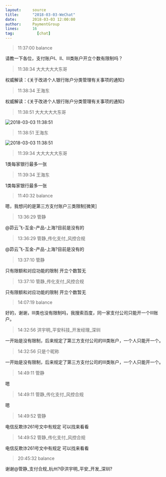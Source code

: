 ```yaml
---
layout:     source 
title:      "2018-03-03-WeChat"
date:       2018-03-03 12:00:00
author:     PaymentGroup
lines:      16 
tag:		  [chat]
---
```

> 11:37:00  balance  
   
请教一下各位，支付账户I、II、III类账户开立个数有限制吗？  
   
> 11:38:34  大大大大大东哥  
   
权威解读：《关于改进个人银行账户分类管理有关事项的通知》  
   
> 11:38:34  王海东  
   
权威解读：《关于改进个人银行账户分类管理有关事项的通知》  
   
> 11:38:51  大大大大大东哥  
   
![2018-03-03 11:38:51](http://static.cocolian.org/img/20180303_113851.png) 
   
> 11:38:51  王海东  
   
![2018-03-03 11:38:51](http://static.cocolian.org/img/20180303_113851.png) 
   
> 11:39:34  大大大大大东哥  
   
1类每家银行最多一张  
   
> 11:39:34  王海东  
   
1类每家银行最多一张  
   
> 11:40:32  balance  
   
嗯，我想问的是第三方支付账户三类限制[微笑]  
   
> 13:36:29  管静  
   
@茆云飞-互金-产品-上海?目前是没有的  
   
> 13:36:29  管静_传化支付_风控合规  
   
@茆云飞-互金-产品-上海?目前是没有的  
   
> 13:37:10  管静  
   
只有限额和对应功能的限制  开立个数暂无  
   
> 13:37:10  管静_传化支付_风控合规  
   
只有限额和对应功能的限制  开立个数暂无  
   
> 14:07:19  balance  
   
好的，谢谢，III类也没有限制吗，我搜索百度，同一家支付公司只能开一个III账户。  
   
> 14:32:56  洪宇明_平安科技_开发经理_深圳  
   
一开始是没有限制，后来规定了第三方支付公司的III类账户，一个人只能开一个。  
   
> 14:32:56  只是个昵称  
   
一开始是没有限制，后来规定了第三方支付公司的III类账户，一个人只能开一个。  
   
> 14:49:11  管静  
   
嗯  
   
> 14:49:11  管静_传化支付_风控合规  
   
嗯  
   
> 14:49:52  管静  
   
电信反欺诈261号文中有规定  可以找来看看  
   
> 14:49:52  管静_传化支付_风控合规  
   
电信反欺诈261号文中有规定  可以找来看看  
   
> 20:45:32  balance  
   
谢谢@管静_支付合规_杭州?@洪宇明_平安_开发_深圳?  
   

